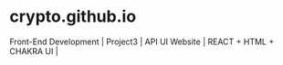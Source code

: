 # crypto.github.io
Front-End Development | Project3 | API UI Website | REACT + HTML + CHAKRA UI |  
